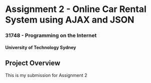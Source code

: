 # Assignment 2 - Online Car Rental System using AJAX and JSON

### 31748 - Programming on the Internet
#### University of Technology Sydney

## **Project Overview**
This is my submission for Assignment 2
